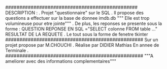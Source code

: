 ###############################################
DESCRIPTION : 
.
Projet "questionnaire" sur le SQL
.
Il propose des questions a effectuer sur la base de donnee imdb.db
""" Elle est trop volumineuse pour etre jointe"""
.
De plus, les reponses se presente sous la forme :
	QUESTION
	REPONSE EN SQL ="SELECT colonne
			FROM table ..."	
	RESULTAT DE LA REQUETE
.
Le tout sous la forme de fenetre tkinter
#################################################
Sur un projet propose par M.CHOUCHI
.
Réalise par DIDIER Mathias
En annee de Terminale
.
#################################################
"""A ameliorer avec des informations complementaires"""